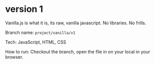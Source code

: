 # version 1

Vanilla.js is what it is, its raw, vanilla javascript. No libraries. No frills.

Branch name: `project/vanilla/v1`

Tech: JavaScript, HTML, CSS

How to run: Checkout the branch, open the file in on your local in your browser.
